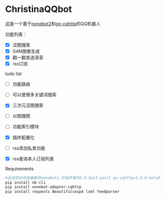# ChristinaQQbot

这是一个基于[nonebot2](https://github.com/nonebot/nonebot2)和[go-cqhttp](https://github.com/Mrs4s/go-cqhttp)的QQ机器人

功能列表：

- [x] 涩图搜索
- [x] GAN图像生成
- [x] 戳一戳发送语音
- [x] rss订阅

todo list

- [ ] 功能路由

- [ ] 可以使用多关键词搜索
- [x] 三次元涩图搜索
- [ ] 以图搜图
- [ ] 功能索引模块
- [x] 插件配置化
- [ ] rss添加私发功能
- [x] rss查询本人订阅列表

Requirements

```sh
#此选项会安装最新的nonebot2,开发环境为2.0.0a13.post1 go-cqhttpv1.0.0-beta3
pip install nb-cli
pip install nonebot-adapter-cqhttp
pip install requests Beautifulsoup4 lxml feedparser
```

